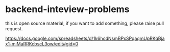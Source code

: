 # backend-inteview-problems

this is open source material, if you want to add something, please raise pull request.

https://docs.google.com/spreadsheets/d/1k6hcdNsmBPxSPqaqmUpRKqBjax1-miMaRRKcbscL3ow/edit#gid=0
